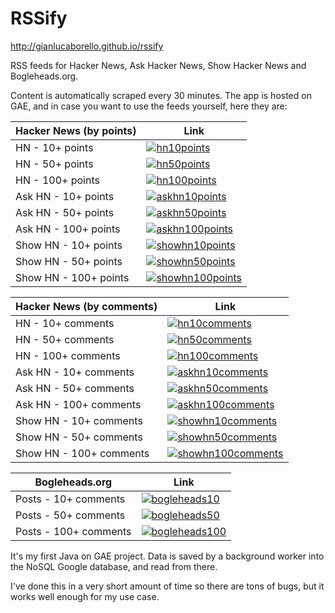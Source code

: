RSSify
=============================

http://gianlucaborello.github.io/rssify

RSS feeds for Hacker News, Ask Hacker News, Show Hacker News and Bogleheads.org.

Content is automatically scraped every 30 minutes. The app is hosted on GAE, and in case you want to use the feeds yourself, here they are:

Hacker News (by points) | Link
---- | ---- 
HN - 10+ points | [![hn10points](http://feeds.feedburner.com/~fc/hn10points?bg=99ccff&amp;fg=444444&amp;anim=0)](http://feeds.feedburner.com/hn10points)
HN - 50+ points | [![hn50points](http://feeds.feedburner.com/~fc/hn50points?bg=99ccff&amp;fg=444444&amp;anim=0)](http://feeds.feedburner.com/hn50points)
HN - 100+ points | [![hn100points](http://feeds.feedburner.com/~fc/hn100points?bg=99ccff&amp;fg=444444&amp;anim=0)](http://feeds.feedburner.com/hn100points)
Ask HN - 10+ points | [![askhn10points](http://feeds.feedburner.com/~fc/askhn10points?bg=99ccff&amp;fg=444444&amp;anim=0)](http://feeds.feedburner.com/askhn10points)
Ask HN - 50+ points | [![askhn50points](http://feeds.feedburner.com/~fc/askhn50points?bg=99ccff&amp;fg=444444&amp;anim=0)](http://feeds.feedburner.com/askhn50points)
Ask HN - 100+ points | [![askhn100points](http://feeds.feedburner.com/~fc/askhn100points?bg=99ccff&amp;fg=444444&amp;anim=0)](http://feeds.feedburner.com/askhn100points)
Show HN - 10+ points | [![showhn10points](http://feeds.feedburner.com/~fc/showhn10points?bg=99ccff&amp;fg=444444&amp;anim=0)](http://feeds.feedburner.com/showhn10points)
Show HN - 50+ points | [![showhn50points](http://feeds.feedburner.com/~fc/showhn50points?bg=99ccff&amp;fg=444444&amp;anim=0)](http://feeds.feedburner.com/showhn50points)
Show HN - 100+ points | [![showhn100points](http://feeds.feedburner.com/~fc/showhn100points?bg=99ccff&amp;fg=444444&amp;anim=0)](http://feeds.feedburner.com/showhn100points)

Hacker News (by comments) | Link
---- | ---- 
HN - 10+ comments | [![hn10comments](http://feeds.feedburner.com/~fc/hn10comments?bg=99ccff&amp;fg=444444&amp;anim=0)](http://feeds.feedburner.com/hn10comments)
HN - 50+ comments | [![hn50comments](http://feeds.feedburner.com/~fc/hn50comments?bg=99ccff&amp;fg=444444&amp;anim=0)](http://feeds.feedburner.com/hn50comments)
HN - 100+ comments | [![hn100comments](http://feeds.feedburner.com/~fc/hn100comments?bg=99ccff&amp;fg=444444&amp;anim=0)](http://feeds.feedburner.com/hn100comments)
Ask HN - 10+ comments | [![askhn10comments](http://feeds.feedburner.com/~fc/askhn10comments?bg=99ccff&amp;fg=444444&amp;anim=0)](http://feeds.feedburner.com/askhn10comments)
Ask HN - 50+ comments | [![askhn50comments](http://feeds.feedburner.com/~fc/askhn50comments?bg=99ccff&amp;fg=444444&amp;anim=0)](http://feeds.feedburner.com/askhn50comments)
Ask HN - 100+ comments | [![askhn100comments](http://feeds.feedburner.com/~fc/askhn100comments?bg=99ccff&amp;fg=444444&amp;anim=0)](http://feeds.feedburner.com/askhn100comments)
Show HN - 10+ comments | [![showhn10comments](http://feeds.feedburner.com/~fc/showhn10comments?bg=99ccff&amp;fg=444444&amp;anim=0)](http://feeds.feedburner.com/showhn10comments)
Show HN - 50+ comments | [![showhn50comments](http://feeds.feedburner.com/~fc/showhn50comments?bg=99ccff&amp;fg=444444&amp;anim=0)](http://feeds.feedburner.com/showhn50comments)
Show HN - 100+ comments | [![showhn100comments](http://feeds.feedburner.com/~fc/showhn100comments?bg=99ccff&amp;fg=444444&amp;anim=0)](http://feeds.feedburner.com/showhn100comments)

Bogleheads.org | Link
---- | ---- 
Posts - 10+ comments | [![bogleheads10](http://feeds.feedburner.com/~fc/bogleheads10?bg=99ccff&amp;fg=444444&amp;anim=0)](http://feeds.feedburner.com/bogleheads10)
Posts - 50+ comments | [![bogleheads50](http://feeds.feedburner.com/~fc/bogleheads50?bg=99ccff&amp;fg=444444&amp;anim=0)](http://feeds.feedburner.com/bogleheads50)
Posts - 100+ comments | [![bogleheads100](http://feeds.feedburner.com/~fc/bogleheads100?bg=99ccff&amp;fg=444444&amp;anim=0)](http://feeds.feedburner.com/bogleheads100)

It's my first Java on GAE project. Data is saved by a background worker into the NoSQL Google database, and read from there.

I've done this in a very short amount of time so there are tons of bugs, but it works well enough for my use case.
